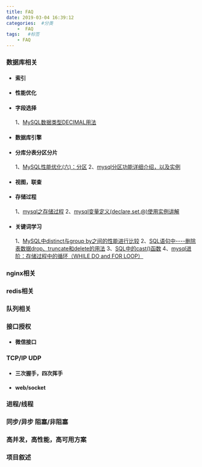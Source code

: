 ```yaml
---
title: FAQ
date: 2019-03-04 16:39:12
categories:  #分类
    -  FAQ
tags:   #标签
    - FAQ
---
```

### 数据库相关
   - #### 索引
   - #### 性能优化

   - #### 字段选择
      1、[MySQL数据类型DECIMAL用法](https://www.cnblogs.com/owenma/p/7097602.html)
   - #### 数据库引擎
   - #### 分库分表分区分片
      1、[MySQL性能优化(六)：分区](https://blog.csdn.net/vbirdbest/article/details/82461109)
      2、[mysql分区功能详细介绍，以及实例](https://blog.csdn.net/yongchao940/article/details/55266603)
   - #### 视图，联查
   - #### 存储过程
      1、[mysql之存储过程](https://www.cnblogs.com/duhuo/p/4649361.html)
      2、[mysql变量定义(declare,set,@)使用实例讲解](https://blog.csdn.net/qq_34531925/article/details/79483312)
   - #### 关键词学习
      1、[MySQL中distinct与group by之间的性能进行比较](https://www.jb51.net/article/74556.htm)
      2、[SQL语句中----删除表数据drop、truncate和delete的用法](https://www.cnblogs.com/1312mn/p/4422396.html)
      3、[SQL中的cast()函数](https://blog.csdn.net/qq_21101587/article/details/78642423)
      4、[mysql进阶：存储过程中的循环（WHILE DO and FOR LOOP）](https://blog.csdn.net/chenpeng19910926/article/details/51790138)
      

### nginx相关

### redis相关

### 队列相关

### 接口授权
   - #### 微信接口

### TCP/IP UDP
   - #### 三次握手，四次挥手
   - #### web/socket

### 进程/线程

### 同步/异步 阻塞/非阻塞

### 高并发，高性能，高可用方案

### 项目叙述



